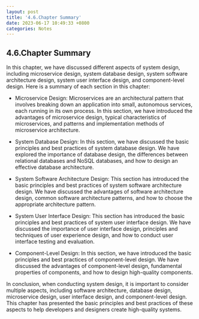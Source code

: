 ```yaml
---
layout: post
title: '4.6.Chapter Summary'
date: 2023-06-17 10:49:33 +0800
categories: Notes
---
```


## 4.6.Chapter Summary

In this chapter, we have discussed different aspects of system design, including microservice design, system database design, system software architecture design, system user interface design, and component-level design. Here is a summary of each section in this chapter:

- Microservice Design: Microservices are an architectural pattern that involves breaking down an application into small, autonomous services, each running in its own process. In this section, we have introduced the advantages of microservice design, typical characteristics of microservices, and patterns and implementation methods of microservice architecture.

- System Database Design: In this section, we have discussed the basic principles and best practices of system database design. We have explored the importance of database design, the differences between relational databases and NoSQL databases, and how to design an effective database architecture.

- System Software Architecture Design: This section has introduced the basic principles and best practices of system software architecture design. We have discussed the advantages of software architecture design, common software architecture patterns, and how to choose the appropriate architecture pattern.

- System User Interface Design: This section has introduced the basic principles and best practices of system user interface design. We have discussed the importance of user interface design, principles and techniques of user experience design, and how to conduct user interface testing and evaluation.

- Component-Level Design: In this section, we have introduced the basic principles and best practices of component-level design. We have discussed the advantages of component-level design, fundamental properties of components, and how to design high-quality components.

In conclusion, when conducting system design, it is important to consider multiple aspects, including software architecture, database design, microservice design, user interface design, and component-level design. This chapter has presented the basic principles and best practices of these aspects to help developers and designers create high-quality systems.
